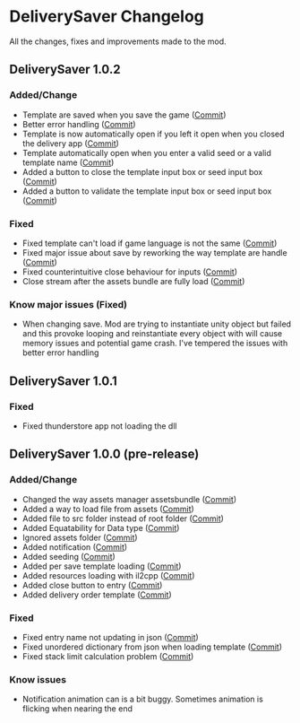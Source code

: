 # DeliverySaver Changelog

All the changes, fixes and improvements made to the mod.

## DeliverySaver 1.0.2
### Added/Change
- Template are saved when you save the game ([Commit](https://github.com/CocoIsNotBald/DeliverySaver/commit/c9491add740423a478078be66083ab67069c65ab))
- Better error handling ([Commit](https://github.com/CocoIsNotBald/DeliverySaver/commit/4e6442a90687236aa94344fcdf62ea9c16211799))
- Template is now automatically open if you left it open when you closed the delivery app ([Commit](https://github.com/CocoIsNotBald/DeliverySaver/commit/4e6442a90687236aa94344fcdf62ea9c16211799))
- Template automatically open when you enter a valid seed or a valid template name ([Commit](https://github.com/CocoIsNotBald/DeliverySaver/commit/4e6442a90687236aa94344fcdf62ea9c16211799))
- Added a button to close the template input box or seed input box ([Commit](https://github.com/CocoIsNotBald/DeliverySaver/commit/4e6442a90687236aa94344fcdf62ea9c16211799))
- Added a button to validate the template input box or seed input box ([Commit](https://github.com/CocoIsNotBald/DeliverySaver/commit/4e6442a90687236aa94344fcdf62ea9c16211799))
### Fixed
- Fixed template can't load if game language is not the same ([Commit](https://github.com/CocoIsNotBald/DeliverySaver/commit/2234c18fe50829046d0df97af33db47bb8288e8a))
- Fixed major issue about save by reworking the way template are handle ([Commit](https://github.com/CocoIsNotBald/DeliverySaver/commit/4e6442a90687236aa94344fcdf62ea9c16211799))
- Fixed counterintuitive close behaviour for inputs ([Commit](https://github.com/CocoIsNotBald/DeliverySaver/commit/e0b14d39bad33034aa66175efe8aa172fa084f9f))
- Close stream after the assets bundle are fully load ([Commit](https://github.com/CocoIsNotBald/DeliverySaver/commit/e0b14d39bad33034aa66175efe8aa172fa084f9f))
### Know major issues (Fixed)
- When changing save. Mod are trying to instantiate unity object but failed and this provoke looping and reinstantiate every object with will cause memory issues and potential game crash. I've tempered the issues with better error handling

## DeliverySaver 1.0.1
### Fixed
- Fixed thunderstore app not loading the dll

## DeliverySaver 1.0.0 (pre-release)
### Added/Change
- Changed the way assets manager assetsbundle ([Commit](https://github.com/CocoIsNotBald/DeliverySaver/commit/4d6425a6837e4357637f9c54682245e848a5fca4))
- Added a way to load file from assets ([Commit](https://github.com/CocoIsNotBald/DeliverySaver/commit/4d6425a6837e4357637f9c54682245e848a5fca4))
- Added file to src folder instead of root folder ([Commit](https://github.com/CocoIsNotBald/DeliverySaver/commit/85bcd7368dd910e8803218ceb4f39d50b13d6514))
- Added Equatability for Data type ([Commit](https://github.com/CocoIsNotBald/DeliverySaver/commit/cf15c9b534445ba02126161dd6973170368cddff))
- Ignored assets folder ([Commit](https://github.com/CocoIsNotBald/DeliverySaver/commit/cf15c9b534445ba02126161dd6973170368cddff))
- Added notification ([Commit](https://github.com/CocoIsNotBald/DeliverySaver/commit/7ab628bcebf6aaa8083fa07c9bda279ff6a58216))
- Added seeding ([Commit](https://github.com/CocoIsNotBald/DeliverySaver/commit/7ab628bcebf6aaa8083fa07c9bda279ff6a58216))
- Added per save template loading ([Commit](https://github.com/CocoIsNotBald/DeliverySaver/commit/86c2eff287fd7f123e9c0735d5256060e8e01f61))
- Added resources loading with il2cpp ([Commit](https://github.com/CocoIsNotBald/DeliverySaver/commit/86c2eff287fd7f123e9c0735d5256060e8e01f61))
- Added close button to entry ([Commit](https://github.com/CocoIsNotBald/DeliverySaver/commit/79c38f65290c476f1c0b7a3a91065c747e1887ea))
- Added delivery order template ([Commit](https://github.com/CocoIsNotBald/DeliverySaver/commit/db30227e34a2d40d451cb131068f27f6aed7faa3))
### Fixed
- Fixed entry name not updating in json ([Commit](https://github.com/CocoIsNotBald/DeliverySaver/commit/556d781a40b49975d9389e284ac0700094c0b3e3))
- Fixed unordered dictionary from json when loading template ([Commit](https://github.com/CocoIsNotBald/DeliverySaver/commit/556d781a40b49975d9389e284ac0700094c0b3e3))
- Fixed stack limit calculation problem ([Commit](https://github.com/CocoIsNotBald/DeliverySaver/commit/4d6425a6837e4357637f9c54682245e848a5fca4))
### Know issues
- Notification animation can is a bit buggy. Sometimes animation is flicking when nearing the end